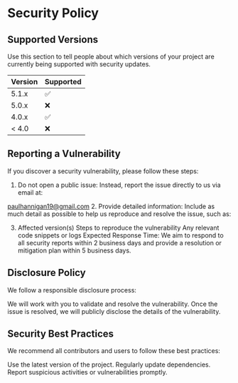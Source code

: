 # Security Policy

## Supported Versions

Use this section to tell people about which versions of your project are
currently being supported with security updates.

| Version | Supported          |
| ------- | ------------------ |
| 5.1.x   | :white_check_mark: |
| 5.0.x   | :x:                |
| 4.0.x   | :white_check_mark: |
| < 4.0   | :x:                |

## Reporting a Vulnerability

If you discover a security vulnerability, please follow these steps:

1. Do not open a public issue: Instead, report the issue directly to us via email at:

paulhannigan19@gmail.com
2. Provide detailed information: Include as much detail as possible to help us reproduce and resolve the issue, such as:

3. Affected version(s)
    Steps to reproduce the vulnerability
    Any relevant code snippets or logs
    Expected Response Time: We aim to respond to all security reports within 2 business days and provide a resolution or mitigation plan within 5 business days.

## Disclosure Policy
We follow a responsible disclosure process:

We will work with you to validate and resolve the vulnerability.
Once the issue is resolved, we will publicly disclose the details of the vulnerability.

## Security Best Practices
We recommend all contributors and users to follow these best practices:

Use the latest version of the project.
Regularly update dependencies.
Report suspicious activities or vulnerabilities promptly.
